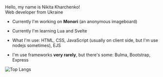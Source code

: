 Hello, my name is Nikita Kharchenko!
<br>
Web developer from Ukraine

   * Currently I'm working on **Monori** (an anonymous imageboard)

   * Currently I'm learning Lua and Svelte

   * What I'm use: HTML, CSS, JavaScript (usually on client side, but I'm use nodejs sometimes), EJS
   
   * I'm use frameworks **very rarely**, but there's some: Bulma, Bootstrap, Express
   

![Top Langs](https://github-readme-stats.vercel.app/api/top-langs/?username=marshallovski&layout=compact&theme=dark&count_private=false)

